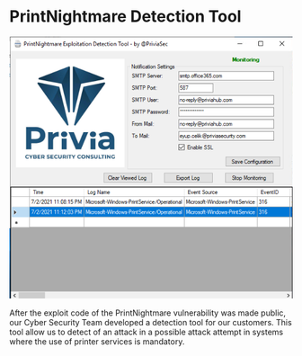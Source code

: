# PrintNightmare Detection Tool

![](printnightmare2.png)

After the exploit code of the PrintNightmare vulnerability was made public, our Cyber Security Team developed a detection tool for our customers. This tool allow us to detect of an attack in a possible attack attempt in systems where the use of printer services is mandatory.
